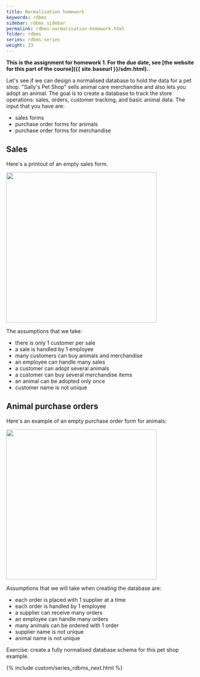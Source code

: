 ```yaml
---
title: Normalisation homework
keywords: rdbms
sidebar: rdbms_sidebar
permalink: rdbms-normalisation-homework.html
folder: rdbms
series: rdbms-series
weight: 23
---
```


**This is the assignment for homework 1. For the due date, see [the website for this part of the course]({{ site.baseurl }}/sdm.html).**.

Let's see if we can design a normalised database to hold the data for a pet shop. "Sally's Pet Shop" sells animal care merchandise and also lets you adopt an animal. The goal is to create a database to track the store operations: sales, orders, customer tracking, and basic animal data. The input that you have are:
- sales forms
- purchase order forms for animals
- purchase order forms for merchandise

## Sales
Here's a printout of an empty sales form.

<img src="{{ site.baseurl }}/assets/petshop_salesform.png" width="400px"/>

The assumptions that we take:
- there is only 1 customer per sale
- a sale is handled by 1 employee
- many customers can buy animals and merchandise
- an employee can handle many sales
- a customer can adopt several animals
- a customer can buy several merchandise items
- an animal can be adopted only once
- customer name is not unique

## Animal purchase orders
Here's an example of an empty purchase order form for animals:

<img src="{{ site.baseurl }}/assets/petshop_purchaseorderform.png" width="400px"/>

Assumptions that we will take when creating the database are:
- each order is placed with 1 supplier at a time
- each order is handled by 1 employee
- a supplier can receive many orders
- an employee can handle many orders
- many animals can be ordered with 1 order
- supplier name is not unique
- animal name is not unique

Exercise: create a fully normalised database schema for this pet shop example.

{% include custom/series_rdbms_next.html %}
